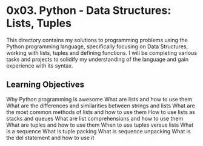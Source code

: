 # 0x03. Python - Data Structures: Lists, Tuples

This directory contains my solutions to programming problems using the Python programming language, specifically focusing on Data Structures, working with lists, tuples and defining functions. I will be completing various tasks and projects to solidify my understanding of the language and gain experience with its syntax.

## Learning Objectives

Why Python programming is awesome
What are lists and how to use them
What are the differences and similarities between strings and lists
What are the most common methods of lists and how to use them
How to use lists as stacks and queues
What are list comprehensions and how to use them
What are tuples and how to use them
When to use tuples versus lists
What is a sequence
What is tuple packing
What is sequence unpacking
What is the del statement and how to use it
